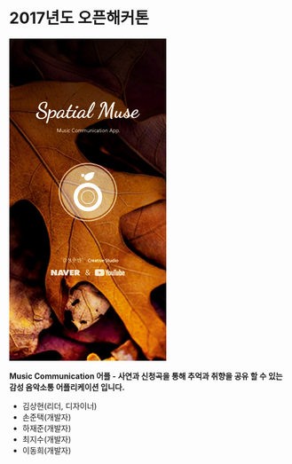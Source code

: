 # 2017년도 오픈해커톤 
![SensationJukeBox](./app/src/main/res/drawable/s8.jpg)

**Music Communication 어플 - 사연과 신청곡을 통해 추억과 취향을 공유 할 수 있는 감성 음악소통 어플리케이션 입니다.**
- 김상현(리더, 디자이너)
- 손준택(개발자)
- 하재준(개발자)
- 최지수(개발자)
- 이동희(개발자)
              
